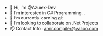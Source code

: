 - 👋 Hi, I’m @Azurex-Dev
- 👀 I’m interested in C# Programming...
- 🌱 I’m currently learning git
- 💞️ I’m looking to collaborate on .Net Projects
- 📫 Contact Info : amir.compiler@yahoo.com

<!---
Azurex-Dev/Azurex-Dev is a ✨ special ✨ repository because its `README.md` (this file) appears on your GitHub profile.
You can click the Preview link to take a look at your changes.
--->

